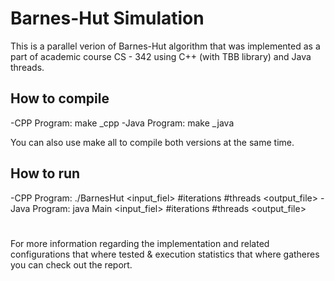 # Barnes-Hut Simulation
This is a parallel verion of Barnes-Hut algorithm that was implemented as a part of academic course CS - 342 using C++ (with TBB library) and Java threads.

## How to compile
-CPP Program:  make _cpp
-Java Program: make _java

You can also use make all to compile both versions at the same time.

## How to run
-CPP Program:  ./BarnesHut <input_fiel> #iterations #threads <output_file>
-Java Program: java Main <input_fiel> #iterations #threads <output_file>

# 
For more information regarding the implementation and related configurations that where tested & execution statistics that where gatheres you can check out the report. 
